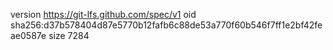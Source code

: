 version https://git-lfs.github.com/spec/v1
oid sha256:d37b578404d87e5770b12fafb6c88de53a770f60b546f7ff1e2bf42feae0587e
size 7284
